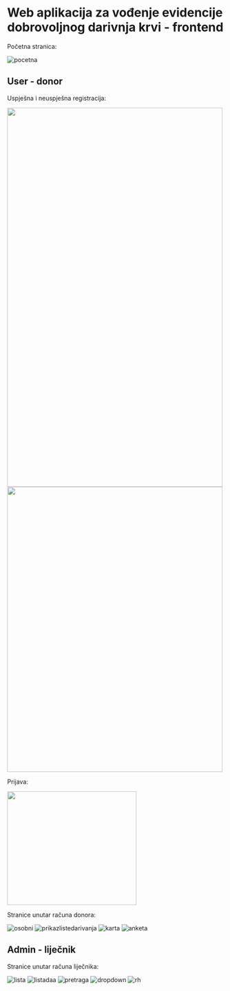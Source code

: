 # Web aplikacija za vođenje evidencije dobrovoljnog darivnja krvi - frontend
Početna stranica:

![pocetna](https://github.com/katarinajukic/frontend_blood_donation/assets/133279741/0f416f17-21cb-4cd6-9c69-71993214e23d)

## User - donor
Uspješna i neuspješna registracija:

<img src="https://github.com/katarinajukic/frontend_blood_donation/assets/133279741/5c17e499-5ef4-4bff-af49-01469f45940a" width="500" height="880"> <img src="https://github.com/katarinajukic/frontend_blood_donation/assets/133279741/93a2c104-8eb9-45bf-ab5f-252daf3eb2ab" width="500" height="662">


Prijava:

<img src="https://github.com/katarinajukic/frontend_blood_donation/assets/133279741/a8ea2b26-0110-48f5-b5ce-a3a7ce33ff03" width="300" height="264">


Stranice unutar računa donora:

![osobni](https://github.com/katarinajukic/frontend_blood_donation/assets/133279741/71c934a3-1143-4cf3-9f5b-e0f1a281238a)
![prikazlistedarivanja](https://github.com/katarinajukic/frontend_blood_donation/assets/133279741/4137c57a-add7-4cbb-8fa1-25ef3c30e2c9)
![karta](https://github.com/katarinajukic/frontend_blood_donation/assets/133279741/9826c5cb-a753-4dc3-9794-dfaf2a851e8e)
![anketa](https://github.com/katarinajukic/frontend_blood_donation/assets/133279741/38c89b08-1b6b-4ef5-8e4c-d5ebefd23570) 


## Admin - liječnik
Stranice unutar računa liječnika:

![lista](https://github.com/katarinajukic/frontend_blood_donation/assets/133279741/4d89a7d8-9e8a-4b7d-b801-cb228236ef03)
![listadaa](https://github.com/katarinajukic/frontend_blood_donation/assets/133279741/5b8401f0-f015-4acb-bf10-9b0e82d2844f)
![pretraga](https://github.com/katarinajukic/frontend_blood_donation/assets/133279741/86c0d32c-182a-47a0-9fbe-e6fa408f32ef)
![dropdown](https://github.com/katarinajukic/frontend_blood_donation/assets/133279741/f3041b65-3d30-42fa-8081-fef2774380b0)
![rh](https://github.com/katarinajukic/frontend_blood_donation/assets/133279741/50e22ec1-22bb-4c06-b03e-053dae1b5578)
